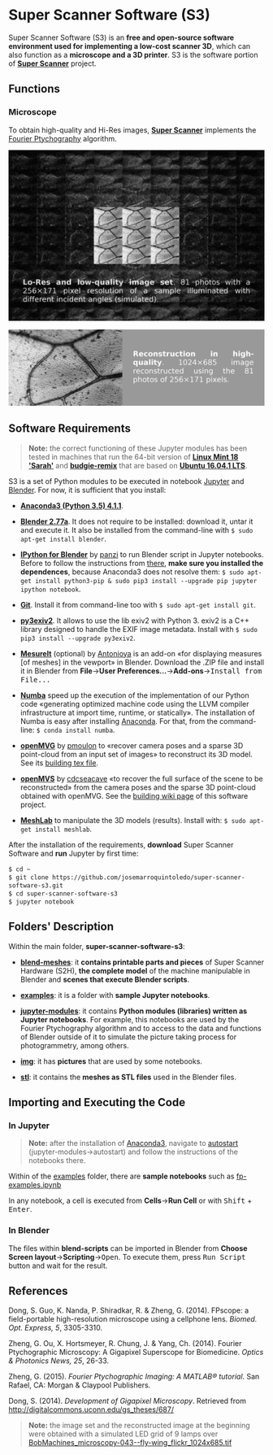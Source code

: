 Super Scanner Software (S3)
===========================

Super Scanner Software (S3) is an **free and open-source software environment used for implementing a low-cost scanner 3D**, which can also function as a **microscope and a 3D printer**. S3 is the software portion of [**Super Scanner**](http://en.superscanner.cl) project.

Functions
---------

### Microscope

To obtain high-quality and Hi-Res images, [**Super Scanner**](http://www.superscanner.cl) implements the [Fourier Ptychography](https://sites.google.com/site/gazheng/Fourier-Ptychograph) algorithm.

![Lo-Res and Low-Quality Image Set](img/for-doc/EN_set-n9-256x171_fly-wing_flickr.jpg)

![Reconstruction in High-Quality and Hi-Res](https://github.com/josemarroquintoledo/super-scanner-software-s3/blob/master/img/for-doc/EN_Hi-Res_fly-wing_flickr_wide_2304x685.jpg)

Software Requirements
---------------------

> **Note:** the correct functioning of these Jupyter modules has been tested in machines that run the 64-bit version of **[Linux Mint 18 'Sarah'](https://www.linuxmint.com/rel_sarah_cinnamon_whatsnew.php)** and **[budgie-remix](https://budgie-remix.org)** that are based on **[Ubuntu 16.04.1 LTS](https://wiki.ubuntu.com/XenialXerus/ReleaseNotes?_ga=1.19022523.2089693014.1474004057)**.

S3 is a set of Python modules to be executed in notebook [Jupyter](http://jupyter.org) and [Blender](https://www.blender.org). For now, it is sufficient that you install:

- [**Anaconda3 (Python 3.5) 4.1.1**](https://www.continuum.io/downloads).

- [**Blender 2.77a**](https://www.blender.org/download/). It does not require to be installed: download it, untar it and execute it. It also be installed from the command-line with ``$ sudo apt-get install blender``.

- [**IPython for Blender**](https://github.com/panzi/blender_ipython) by [panzi](https://github.com/panzi) to run Blender script in Jupyter notebooks. Before to follow the instructions from [there](https://github.com/panzi/blender_ipython), **make sure you installed the dependences**, because Anaconda3 does not resolve them: `$ sudo apt-get install python3-pip & sudo pip3 install --upgrade pip jupyter ipython notebook`.

- [**Git**](https://git-scm.com). Install it from command-line too with ``$ sudo apt-get install git``.

- [**py3exiv2**](http://www.py3exiv2.tuxfamily.org). It allows to use the lib exiv2 with Python 3. exiv2 is a C++ library designed to handle the EXIF image metadata. Install with ``$ sudo pip3 install --upgrade py3exiv2``.

- [**Mesurelt**](https://github.com/Antonioya/blender/tree/master/measureit) (optional) by [Antonioya](https://github.com/Antonioya) is an add-on &laquo;for displaying measures [of meshes] in the vewport&raquo; in Blender. Download the .ZIP file and install it in Blender from **File**&rarr;**User Preferences...**&rarr;**Add-ons**&rarr;<kbd>Install from File...</kbd>

- [**Numba**](http://numba.pydata.org) speed up the execution of the implementation of our Python code &laquo;generating optimized machine code using the LLVM compiler infrastructure at import time, runtime, or statically&raquo;. The installation of Numba is easy after installing [Anaconda](https://www.continuum.io/downloads). For that, from the command-line: `$ conda install numba`.

- [**openMVG**](https://github.com/openMVG/openMVG) by [pmoulon](https://github.com/pmoulon) to &#171;recover camera poses and a sparse 3D point-cloud from an input set of images&#187; to reconstruct its 3D model. See its [building tex file](https://raw.githubusercontent.com/openMVG/openMVG/master/BUILD).

- [**openMVS**](https://github.com/cdcseacave/openMVS) by [cdcseacave](https://github.com/cdcseacave) &#171;to recover the full surface of the scene to be reconstructed&#187; from the camera poses and the sparse 3D point-cloud obtained with openMVG. See the [building wiki page](https://github.com/cdcseacave/openMVS/wiki/Building) of this software project.

- [**MeshLab**](http://meshlab.sourceforge.net) to manipulate the 3D models (results). Install with: `$ sudo apt-get install meshlab`.

After the installation of the requirements, **download** Super Scanner Software and **run** Jupyter by first time:

```
$ cd ~
$ git clone https://github.com/josemarroquintoledo/super-scanner-software-s3.git
$ cd super-scanner-software-s3
$ jupyter notebook
```

Folders' Description
--------------------

Within the main folder, **super-scanner-software-s3**:

- **[blend-meshes](blend-meshes/)**: it **contains printable parts and pieces** of Super Scanner Hardware (S2H), **the complete model** of the machine manipulable in Blender and **scenes that execute Blender scripts**.

- **[examples](examples/)**: it is a folder with **sample Jupyter notebooks**.

- **[jupyter-modules](jupyter-modules/)**: it contains **Python modules (libraries) written as Jupyter notebooks**. For example, this notebooks are used by the Fourier Ptychography algorithm and to access to the data and functions of Blender outside of it to simulate the picture taking process for photogrammetry, among others.

- **[img](img/)**: it has **pictures** that are used by some notebooks.

- **[stl](stl/)**: it contains the **meshes as STL files** used in the Blender files.

Importing and Executing the Code
--------------------------------

### In Jupyter

> **Note:** after the installation of [Anaconda3](https://www.continuum.io/downloads), navigate to [autostart](jupyter-modules/autostart) (jupyter-modules&rarr;autostart) and follow the instructions of the notebooks there.

Within of the [examples](examples/) folder, there are **sample notebooks** such as [fp-examples.ipynb](examples/fp-examples.ipynb)

In any notebook, a cell is executed from **Cells**&rarr;**Run Cell** or with <kbd>Shift</kbd> &#43; <kbd>Enter</kbd>.

### In Blender

The files within **blend-scripts** can be imported in Blender from **Choose Screen layout**&rarr;**Scripting**&rarr;<kbd>Open</kbd>. To execute them, press <kbd>Run Script</kbd> button and wait for the result.

References
----------

Dong, S. Guo, K. Nanda, P. Shiradkar, R. & Zheng, G. (2014). FPscope: a field-portable high-resolution microscope using a cellphone lens. *Biomed. Opt. Express, 5*, 3305-3310.

Zheng, G. Ou, X. Hortsmeyer, R. Chung, J. & Yang, Ch. (2014). Fourier Ptychographic Microscopy: A Gigapixel Superscope for Biomedicine. *Optics & Photonics News, 25*, 26-33.

Zheng, G. (2015). *Fourier Ptychographic Imaging: A MATLAB® tutorial*. San Rafael, CA: Morgan & Claypool Publishers.

Dong, S. (2014). *Development of Gigapixel Microscopy*. Retrieved from http://digitalcommons.uconn.edu/gs_theses/687/

> **Note:** the image set and the reconstructed image at the beginning were obtained with a simulated LED grid of 9 lamps over [BobMachines_microscopy-043--fly-wing_flickr_1024x685.tif](img/BobMachines_microscopy-043--fly-wing_flickr_1024x685.tif)
